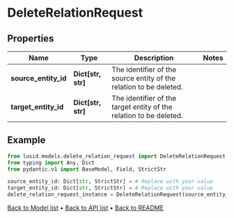 # DeleteRelationRequest

## Properties
Name | Type | Description | Notes
------------ | ------------- | ------------- | -------------
**source_entity_id** | **Dict[str, str]** | The identifier of the source entity of the relation to be deleted. | 
**target_entity_id** | **Dict[str, str]** | The identifier of the target entity of the relation to be deleted. | 
## Example

```python
from lusid.models.delete_relation_request import DeleteRelationRequest
from typing import Any, Dict
from pydantic.v1 import BaseModel, Field, StrictStr

source_entity_id: Dict[str, StrictStr] = # Replace with your value
target_entity_id: Dict[str, StrictStr] = # Replace with your value
delete_relation_request_instance = DeleteRelationRequest(source_entity_id=source_entity_id, target_entity_id=target_entity_id)

```

[Back to Model list](../README.md#documentation-for-models) &#8226; [Back to API list](../README.md#documentation-for-api-endpoints) &#8226; [Back to README](../README.md)

